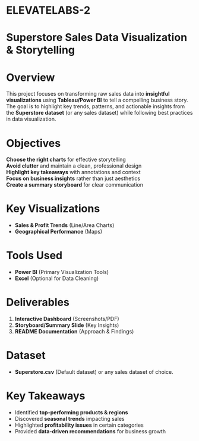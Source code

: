 # ELEVATELABS-2

# Superstore Sales Data Visualization & Storytelling  

# Overview  
This project focuses on transforming raw sales data into **insightful visualizations** using **Tableau/Power BI** to tell a compelling business story. The goal is to highlight key trends, patterns, and actionable insights from the **Superstore dataset** (or any sales dataset) while following best practices in data visualization.  

# Objectives  
**Choose the right charts** for effective storytelling  
**Avoid clutter** and maintain a clean, professional design  
**Highlight key takeaways** with annotations and context  
**Focus on business insights** rather than just aesthetics  
**Create a summary storyboard** for clear communication  

# Key Visualizations  
- **Sales & Profit Trends** (Line/Area Charts)  
- **Geographical Performance** (Maps)  
 

# Tools Used  
- **Power BI** (Primary Visualization Tools)  
- **Excel** (Optional for Data Cleaning)  

# Deliverables  
1. **Interactive Dashboard** (Screenshots/PDF)  
2. **Storyboard/Summary Slide** (Key Insights)  
3. **README Documentation** (Approach & Findings)  

# Dataset  
- **Superstore.csv** (Default dataset) or any sales dataset of choice.  

# Key Takeaways  
- Identified **top-performing products & regions**  
- Discovered **seasonal trends** impacting sales  
- Highlighted **profitability issues** in certain categories  
- Provided **data-driven recommendations** for business growth  
